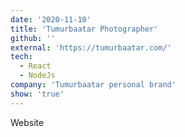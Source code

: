 ```yaml
---
date: '2020-11-10'
title: 'Tumurbaatar Photographer'
github: ''
external: 'https://tumurbaatar.com/'
tech:
  - React
  - NodeJs
company: 'Tumurbaatar personal brand'
show: 'true'
---
```


Website
